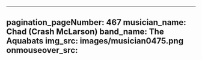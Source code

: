 ------
pagination_pageNumber: 467
musician_name: Chad (Crash McLarson)
band_name: The Aquabats
img_src: images/musician0475.png
onmouseover_src: 
------